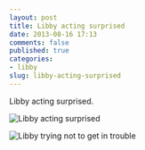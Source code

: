 ```yaml
---
layout: post
title: Libby acting surprised
date: 2013-08-16 17:13
comments: false
published: true
categories:
- libby
slug: libby-acting-surprised
---
```

Libby acting surprised.

![Libby acting surprised](/assets/images/2013/2013-03-24/tether-try-(1).jpg)

![Libby trying not to get in trouble](/assets/images/2013/2013-03-24/tether-try.jpg)
